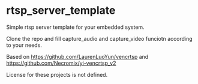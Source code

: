 # rtsp_server_template
Simple rtsp server template for your embedded system.

Clone the repo and fill capture_audio and capture_video funciotn according to your needs.

Based on https://github.com/LaurenLuoYun/vencrtsp and https://github.com/Necromix/yi-vencrtsp_v2

License for these projects is not defined.
